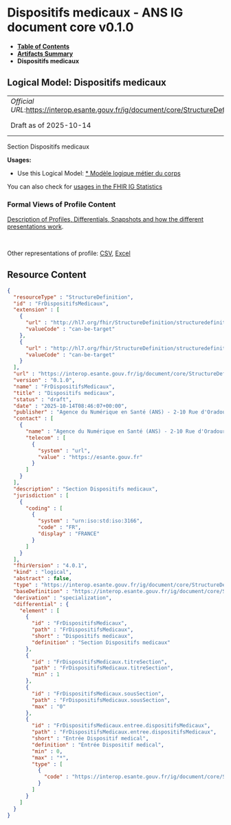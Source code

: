 # Dispositifs medicaux - ANS IG document core v0.1.0

* [**Table of Contents**](toc.md)
* [**Artifacts Summary**](artifacts.md)
* **Dispositifs medicaux**

## Logical Model: Dispositifs medicaux 

| | |
| :--- | :--- |
| *Official URL*:https://interop.esante.gouv.fr/ig/document/core/StructureDefinition/FrDispositifsMedicaux | *Version*:0.1.0 |
| Draft as of 2025-10-14 | *Computable Name*:FrDispositifsMedicaux |

 
Section Dispositifs medicaux 

**Usages:**

* Use this Logical Model: [* Modèle logique métier du corps](StructureDefinition-CorpsDocument.md)

You can also check for [usages in the FHIR IG Statistics](https://packages2.fhir.org/xig/ans.document.fr.core|current/StructureDefinition/FrDispositifsMedicaux)

### Formal Views of Profile Content

 [Description of Profiles, Differentials, Snapshots and how the different presentations work](http://build.fhir.org/ig/FHIR/ig-guidance/readingIgs.html#structure-definitions). 

 

Other representations of profile: [CSV](StructureDefinition-FrDispositifsMedicaux.csv), [Excel](StructureDefinition-FrDispositifsMedicaux.xlsx) 



## Resource Content

```json
{
  "resourceType" : "StructureDefinition",
  "id" : "FrDispositifsMedicaux",
  "extension" : [
    {
      "url" : "http://hl7.org/fhir/StructureDefinition/structuredefinition-type-characteristics",
      "valueCode" : "can-be-target"
    },
    {
      "url" : "http://hl7.org/fhir/StructureDefinition/structuredefinition-type-characteristics",
      "valueCode" : "can-be-target"
    }
  ],
  "url" : "https://interop.esante.gouv.fr/ig/document/core/StructureDefinition/FrDispositifsMedicaux",
  "version" : "0.1.0",
  "name" : "FrDispositifsMedicaux",
  "title" : "Dispositifs medicaux",
  "status" : "draft",
  "date" : "2025-10-14T08:46:07+00:00",
  "publisher" : "Agence du Numérique en Santé (ANS) - 2-10 Rue d'Oradour-sur-Glane, 75015 Paris",
  "contact" : [
    {
      "name" : "Agence du Numérique en Santé (ANS) - 2-10 Rue d'Oradour-sur-Glane, 75015 Paris",
      "telecom" : [
        {
          "system" : "url",
          "value" : "https://esante.gouv.fr"
        }
      ]
    }
  ],
  "description" : "Section Dispositifs medicaux",
  "jurisdiction" : [
    {
      "coding" : [
        {
          "system" : "urn:iso:std:iso:3166",
          "code" : "FR",
          "display" : "FRANCE"
        }
      ]
    }
  ],
  "fhirVersion" : "4.0.1",
  "kind" : "logical",
  "abstract" : false,
  "type" : "https://interop.esante.gouv.fr/ig/document/core/StructureDefinition/FrDispositifsMedicaux",
  "baseDefinition" : "https://interop.esante.gouv.fr/ig/document/core/StructureDefinition/Section",
  "derivation" : "specialization",
  "differential" : {
    "element" : [
      {
        "id" : "FrDispositifsMedicaux",
        "path" : "FrDispositifsMedicaux",
        "short" : "Dispositifs medicaux",
        "definition" : "Section Dispositifs medicaux"
      },
      {
        "id" : "FrDispositifsMedicaux.titreSection",
        "path" : "FrDispositifsMedicaux.titreSection",
        "min" : 1
      },
      {
        "id" : "FrDispositifsMedicaux.sousSection",
        "path" : "FrDispositifsMedicaux.sousSection",
        "max" : "0"
      },
      {
        "id" : "FrDispositifsMedicaux.entree.dispositifsMedicaux",
        "path" : "FrDispositifsMedicaux.entree.dispositifsMedicaux",
        "short" : "Entrée Dispositif medical",
        "definition" : "Entrée Dispositif medical",
        "min" : 0,
        "max" : "*",
        "type" : [
          {
            "code" : "https://interop.esante.gouv.fr/ig/document/core/StructureDefinition/FrDispositifMedicalEntry"
          }
        ]
      }
    ]
  }
}

```
